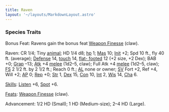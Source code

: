 ```yaml
---
title: Raven
layout: '~/layouts/MarkdownLayout.astro'
---
```

### Species Traits

Bonus Feat: Ravens gain the bonus feat [Weapon Finesse](/modern.d20.srd/feats/weapon.finesse) (claw).

Raven: CR 1/4; Tiny [animal](/modern.d20.srd/creature.types/animal); HD 1/4
d8; [hp](/modern.d20.srd/combat/hit.points) 1;
[Mas](/modern.d20.srd/creatures/creature.overview) 10;
[Init](/modern.d20.srd/combat/initiative) +2; Spd 10 ft., fly 40 ft.
(average); [Defense](/modern.d20.srd/combat/defense) 14,
[touch](/modern.d20.srd/combat/attack.actions) 14, [flat- footed](/modern.d20.srd/combat/surprise) 12 (+2 size, +2 Dex); BAB +0;
[Grap](/modern.d20.srd/combat/grapple) –13;
[Atk](/modern.d20.srd/combat/attack.roll) +4
[melee](/modern.d20.srd/combat/attack.roll) (1d2–5, claw); Full Atk +4
[melee](/modern.d20.srd/combat/attack.roll) (1d2–5, claw);
[FS](/modern.d20.srd/creatures/creature.overview) 2 1/2 ft. by 2 1/2 ft.;
Reach 0 ft.; [AL](/modern.d20.srd/basics/allegiances) none or owner;
[SV](/modern.d20.srd/basics/saving.throws) Fort +2, Ref +4, Will +2;
[AP](/modern.d20.srd/creatures/creature.overview) 0;
[Rep](/modern.d20.srd/creatures/creature.overview) +0;
[Str](/modern.d20.srd/basics/ability.scores) 1,
[Dex](/modern.d20.srd/basics/ability.scores) 15,
[Con](/modern.d20.srd/basics/ability.scores) 10,
[Int](/modern.d20.srd/basics/ability.scores) 2,
[Wis](/modern.d20.srd/basics/ability.scores) 14,
[Cha](/modern.d20.srd/basics/ability.scores) 6.

[Skills](/modern.d20.srd/skills): [Listen](/modern.d20.srd/skills/listen) +6,
[Spot](/modern.d20.srd/skills/spot) +6.

[Feats](/modern.d20.srd/feats): [Weapon Finesse](/modern.d20.srd/feats/weapon.finesse) (claw).

Advancement: 1/2 HD (Small); 1 HD (Medium-size); 2–4 HD (Large).

